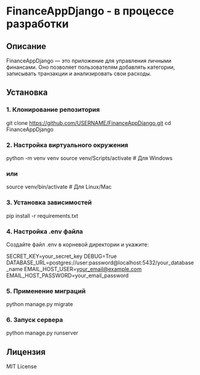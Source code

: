 # FinanceAppDjango - в процессе разработки

## Описание  
FinanceAppDjango — это приложение для управления личными финансами. Оно позволяет пользователям добавлять категории, записывать транзакции и анализировать свои расходы.  

## Установка  

### 1. Клонирование репозитория
git clone https://github.com/USERNAME/FinanceAppDjango.git
cd FinanceAppDjango

### 2. Настройка виртуального окружения
python -m venv venv
source venv/Scripts/activate  # Для Windows
### или
source venv/bin/activate  # Для Linux/Mac

### 3. Установка зависимостей
pip install -r requirements.txt

### 4. Настройка .env файла
Создайте файл .env в корневой директории и укажите:

SECRET_KEY=your_secret_key
DEBUG=True
DATABASE_URL=postgres://user:password@localhost:5432/your_database_name
EMAIL_HOST_USER=your_email@example.com
EMAIL_HOST_PASSWORD=your_email_password

### 5. Применение миграций
python manage.py migrate

### 6. Запуск сервера
python manage.py runserver

## Лицензия
MIT License
